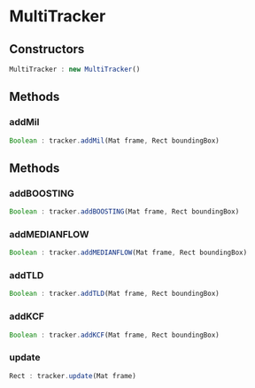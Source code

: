 # MultiTracker

<a name="constructors"></a>

## Constructors
``` javascript
MultiTracker : new MultiTracker()
```

## Methods

<a name="addMil"></a>

### addMil
``` javascript
Boolean : tracker.addMil(Mat frame, Rect boundingBox)
```

## Methods

<a name="addBOOSTING"></a>

### addBOOSTING
``` javascript
Boolean : tracker.addBOOSTING(Mat frame, Rect boundingBox)
```

<a name="addMEDIANFLOW"></a>

### addMEDIANFLOW
``` javascript
Boolean : tracker.addMEDIANFLOW(Mat frame, Rect boundingBox)
```

<a name="addTLD"></a>

### addTLD
``` javascript
Boolean : tracker.addTLD(Mat frame, Rect boundingBox)
```

<a name="addKCF"></a>

### addKCF
``` javascript
Boolean : tracker.addKCF(Mat frame, Rect boundingBox)
```

<a name="update"></a>

### update
``` javascript
Rect : tracker.update(Mat frame)
```